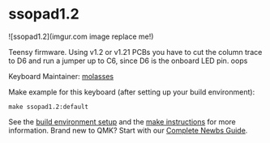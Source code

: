 # ssopad1.2

![ssopad1.2](imgur.com image replace me!)

Teensy firmware. Using v1.2 or v1.21 PCBs you have to cut the column trace to D6 and run a jumper up to C6, since D6 is the onboard LED pin. oops

Keyboard Maintainer: [molasses](https://github.com/JarofMolasses)  

Make example for this keyboard (after setting up your build environment):

    make ssopad1.2:default

See the [build environment setup](https://docs.qmk.fm/#/getting_started_build_tools) and the [make instructions](https://docs.qmk.fm/#/getting_started_make_guide) for more information. Brand new to QMK? Start with our [Complete Newbs Guide](https://docs.qmk.fm/#/newbs).
